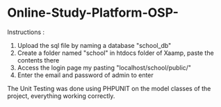 # Online-Study-Platform-OSP-

Instructions :
  1. Upload the sql file by naming a database "school_db"
  2. Create a folder named "school" in htdocs folder of Xaamp, paste the contents there
  3. Access the login page my pasting "localhost/school/public/" 
  4. Enter the email and password of admin to enter 

The Unit Testing was done using PHPUNIT on the model classes of the project, everything working correctly.

